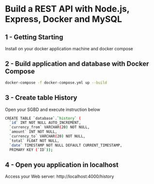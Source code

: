 # Build a REST API with Node.js, Express, Docker and MySQL

## 1 - Getting Starting

Install on your docker application machine and docker compose

## 2 - Build application and database with Docker Compose


```bash
docker-compose -f docker-compose.yml up --build
```

## 3 - Create table History

Open your SGBD and execute instruction below

```bash
CREATE TABLE `database`.`history` (
  `id` INT NOT NULL AUTO_INCREMENT,
  `currency_from` VARCHAR(20) NOT NULL,
  `amount` INT NOT NULL,
  `currency_to` VARCHAR(20) NOT NULL,
  `total` FLOAT NOT NULL,
  `date` TIMESTAMP NOT NULL DEFAULT CURRENT_TIMESTAMP,
  PRIMARY KEY (`ID`));
```

## 4 - Open you application in localhost

Access your Web server: http://localhost:4000/history

